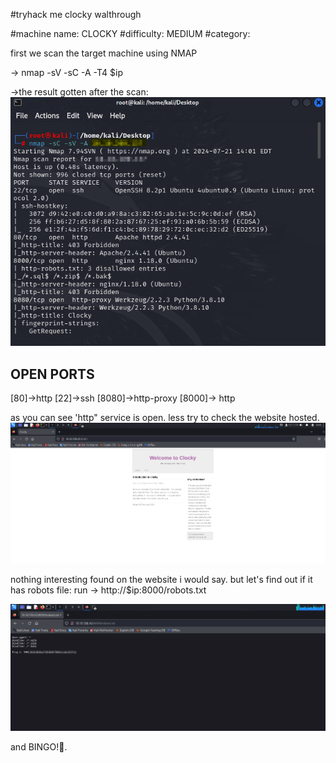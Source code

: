 #tryhack me clocky walthrough

#machine name: CLOCKY
#difficulty: MEDIUM
#category: 


first we scan the target machine using NMAP

-> nmap -sV -sC -A -T4 $ip 

->the result gotten after the scan:
![alt text](<nmap scan-1.png>)

OPEN PORTS
----------
[80]->http 
[22]->ssh
[8080]->http-proxy
[8000]-> http


as you can see 'http" service is open. less try to check the website hosted.
![alt text](<webpage view 1-1.png>)

nothing interesting found on the website i would say. but let's find out if it has robots file:
run -> http://$ip:8000/robots.txt
 
 ![alt text](<flag 1-1.png>)

 and BINGO!🥳.
 




